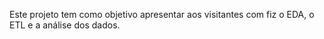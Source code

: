 Este projeto tem como objetivo apresentar aos visitantes com fiz o EDA, o ETL e a análise dos dados.
